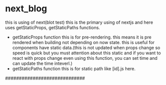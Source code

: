 # next_blog
this is using of next(blot test)
this is the primary using of nextjs and here uses getStaticProps, getStaticPaths functions.
- getStaticProps function
this is for pre-rendering. this means it is pre rendered when building not depending on now state.
this is useful for components have static data.(this is not updated when props change so speed is quick but you must attention about this static and if you want to react with props change even using this function, you can set time and can update the time inteverl.)
- getStaticPaths function
this is for static path like [id].js here.

#############################
